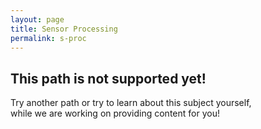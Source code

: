 ```yaml
---
layout: page
title: Sensor Processing
permalink: s-proc
---
```

## This path is not supported yet!

Try another path or try to learn about this subject yourself,  
while we are working on providing content for you! 
